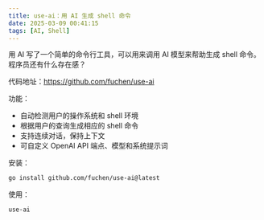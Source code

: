 ```yaml
---
title: use-ai：用 AI 生成 shell 命令
date: 2025-03-09 00:41:15
tags: [AI, Shell]
---
```


用 AI 写了一个简单的命令行工具，可以用来调用 AI 模型来帮助生成 shell 命令。程序员还有什么存在感？

<!-- more -->

代码地址：https://github.com/fuchen/use-ai

功能：

- 自动检测用户的操作系统和 shell 环境
- 根据用户的查询生成相应的 shell 命令
- 支持连续对话，保持上下文
- 可自定义 OpenAI API 端点、模型和系统提示词

安装：

```bash
go install github.com/fuchen/use-ai@latest
```

使用：

```bash
use-ai
```
